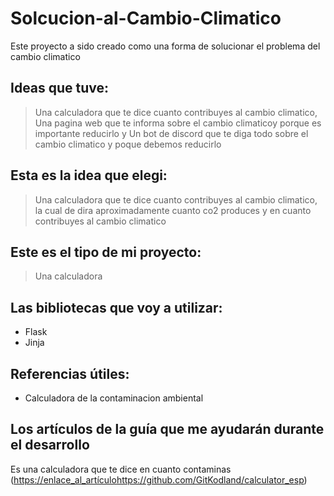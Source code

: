 # Solcucion-al-Cambio-Climatico
Este proyecto a sido creado como una forma de solucionar el problema del cambio climatico

## Ideas que tuve:
> Una calculadora que te dice cuanto contribuyes al cambio climatico,
> Una pagina web que te informa sobre el cambio climaticoy porque es importante reducirlo y
> Un bot de discord que te diga todo sobre el cambio climatico y poque debemos reducirlo

## Esta es la idea que elegi:
> Una calculadora que te dice cuanto contribuyes al cambio climatico, la cual de dira aproximadamente cuanto co2 produces y en cuanto contribuyes al cambio climatico

## Este es el tipo de mi proyecto:
> Una calculadora

## Las bibliotecas que voy a utilizar:
- Flask
- Jinja

## Referencias útiles:
- Calculadora de la contaminacion ambiental

## Los artículos de la guía que me ayudarán durante el desarrollo
Es una calculadora que te dice en cuanto contaminas ([https://enlace_al_artículo](https://github.com/GitKodland/calculator_esp)https://github.com/GitKodland/calculator_esp)
